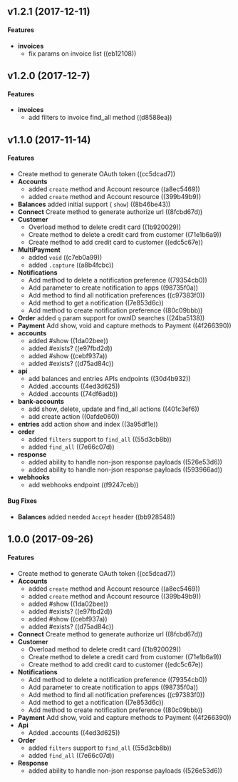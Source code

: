 <a name="v1.2.1"></a>
## v1.2.1 (2017-12-11)


#### Features

* **invoices**
  *  fix params on invoice list ((eb12108))
  

<a name="v1.2.0"></a>
## v1.2.0 (2017-12-7)


#### Features

* **invoices**
  *  add filters to invoice find_all method ((d8588ea))

<a name="v1.1.0"></a>
## v1.1.0 (2017-11-14)


#### Features

*   Create method to generate OAuth token ((cc5dcad7))
* **Accounts**
  *  added `create` method and Account resource ((a8ec5469))
  *  added `create` method and Account resource ((399b49b9))
* **Balances**  added initial support ( `show`) ((8b46be43))
* **Connect**  Create method to generate authorize url ((8fcbd67d))
* **Customer**
  *  Overload method to delete credit card ((1b920029))
  *  Create method to delete a credit card from customer ((71e1b6a9))
  *  Create method to add credit card to customer ((edc5c67e))
* **MultiPayment**
  *  added `void` ((c7eb0a99))
  *  added `.capture` ((a8b4fcbc))
* **Notifications**
  *  Add method to delete a notification preference ((79354cb0))
  *  Add parameter to create notification to apps ((98735f0a))
  *  Add method to find all notification preferences ((c97383f0))
  *  Add method to get a notification ((7e853d6c))
  *  Add method to create notification preference ((80c09bbb))
* **Order**  added `q` param support for ownID searches ((24ba5138))
* **Payment**  Add show, void and capture methods to Payment ((4f266390))
* **accounts**
  *  added #show ((1da02bee))
  *  added #exists? ((e97fbd2d))
  *  added #show ((cebf937a))
  *  added #exists? ((d75ad84c))
* **api**
  *  add balances and entries APIs endpoints ((30d4b932))
  *  Added .accounts ((4ed3d625))
  *  Added .accounts ((74df6adb))
* **bank-accounts**
  *  add show, delete, update and find_all actions ((401c3ef6))
  *  add create action ((0afde060))
* **entries**  add action show and index ((3a95df1e))
* **order**
  *  added `filters` support to `find_all` ((55d3cb8b))
  *  added `find_all` ((7e66c07d))
* **response**
  *  added ability to handle non-json response payloads ((526e53d6))
  *  added ability to handle non-json response payloads ((593966ad))
* **webhooks**
  *  add webhooks endpoint ((f9247ceb))

#### Bug Fixes

* **Balances**  added needed `Accept` header ((bb928548))



<a name="1.0.0"></a>
## 1.0.0 (2017-09-26)


#### Features

*   Create method to generate OAuth token ((cc5dcad7))
* **Accounts**
  *  added `create` method and Account resource ((a8ec5469))
  *  added `create` method and Account resource ((399b49b9))
  *  added #show ((1da02bee))
  *  added #exists? ((e97fbd2d))
  *  added #show ((cebf937a))
  *  added #exists? ((d75ad84c))
* **Connect**  Create method to generate authorize url ((8fcbd67d))
* **Customer**
  *  Overload method to delete credit card ((1b920029))
  *  Create method to delete a credit card from customer ((71e1b6a9))
  *  Create method to add credit card to customer ((edc5c67e))
* **Notifications**
  *  Add method to delete a notification preference ((79354cb0))
  *  Add parameter to create notification to apps ((98735f0a))
  *  Add method to find all notification preferences ((c97383f0))
  *  Add method to get a notification ((7e853d6c))
  *  Add method to create notification preference ((80c09bbb))
* **Payment**  Add show, void and capture methods to Payment ((4f266390))
* **Api**
  *  Added .accounts ((4ed3d625))
* **Order**
  *  added `filters` support to `find_all` ((55d3cb8b))
  *  added `find_all` ((7e66c07d))
* **Response**
  *  added ability to handle non-json response payloads ((526e53d6))
